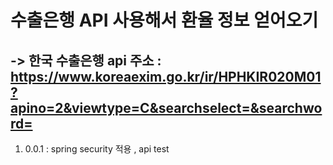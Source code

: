 # 수출은행 API 사용해서 환율 정보 얻어오기
-> 한국 수출은행 api 주소 : https://www.koreaexim.go.kr/ir/HPHKIR020M01?apino=2&viewtype=C&searchselect=&searchword=
--

1. 0.0.1 : spring security 적용 , api test 
